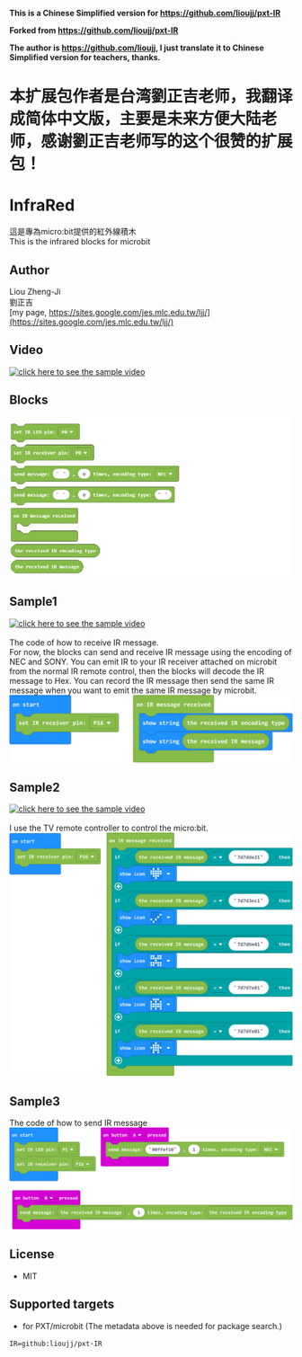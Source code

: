 
**This is a Chinese Simplified version for https://github.com/lioujj/pxt-IR**

**Forked from https://github.com/lioujj/pxt-IR**

**The author is https://github.com/lioujj, I just translate it to Chinese Simplified version for teachers, thanks.**

# 本扩展包作者是台湾劉正吉老师，我翻译成简体中文版，主要是未来方便大陆老师，感谢劉正吉老师写的这个很赞的扩展包！

# InfraRed 

這是專為micro:bit提供的紅外線積木\
This is the infrared blocks for microbit

## Author
Liou Zheng-Ji\
劉正吉\
[my page, https://sites.google.com/jes.mlc.edu.tw/ljj/](https://sites.google.com/jes.mlc.edu.tw/ljj/)

## Video
[![click here to see the sample video](https://img.youtube.com/vi/4JWbFmI6djI/0.jpg)](https://www.youtube.com/watch?v=4JWbFmI6djI)

## Blocks
![image](images/blocks.jpg)

## Sample1
[![click here to see the sample video](https://img.youtube.com/vi/Id3h4RjNyXw/0.jpg)](https://www.youtube.com/watch?v=Id3h4RjNyXw)\
\
The code of how to receive IR message.\
For now, the blocks can send and receive IR message using the encoding of NEC and SONY. You can emit IR to your IR receiver attached on microbit from the normal IR remote control, then the blocks will decode the IR message to Hex. You can record the IR message then send the same IR message when you want to emit the same IR message by microbit.
![image](images/rec_sample1_en.jpg)

## Sample2
[![click here to see the sample video](https://img.youtube.com/vi/WI193AyCgbA/0.jpg)](https://www.youtube.com/watch?v=WI193AyCgbA)\
\
I use the TV remote controller to control the micro:bit.
![image](images/sample3_en.jpg)

## Sample3
The code of how to send IR message
![image](images/rec_sample2_en.jpg)

## License

* MIT

## Supported targets

* for PXT/microbit
(The metadata above is needed for package search.)

```package
IR=github:lioujj/pxt-IR
```
